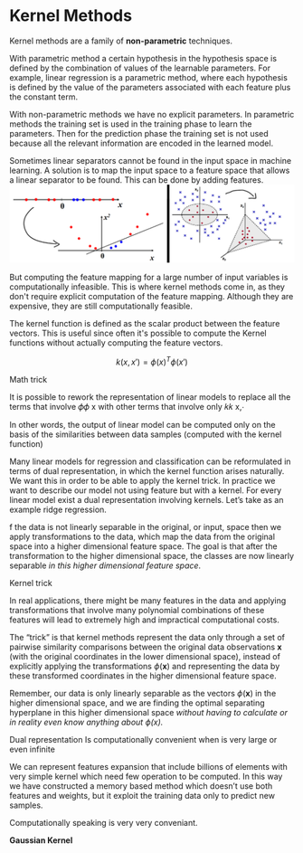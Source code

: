 # Kernel Methods

Kernel methods are a family of **non-parametric** techniques.

With parametric method a certain hypothesis in the hypothesis space is defined by the combination of values of the learnable parameters. For example, linear regression is a parametric method, where each hypothesis is defined by the value of the parameters associated with each feature plus the constant term.



With non-parametric methods we have no explicit parameters. In parametric methods the training set is used in the training phase to learn the parameters. Then for the prediction phase the training set is not used because all the relevant information are encoded in the learned model.


Sometimes linear separators cannot be found in the input space in machine learning.
A solution is to map the input space to a feature space that allows a linear separator to be found. This can be done by adding features. 
![](images/Pasted%20image%2020230331175702.png)


But computing the feature mapping for a large number of input variables is computationally infeasible. This is where kernel methods come in, as they don't require explicit computation of the feature mapping. Although they are expensive, they are still computationally feasible.

The kernel function is defined as the scalar product between the feature vectors. 
This is useful since often it's possible to compute the Kernel functions without actually computing the feature vectors. 

$$k(x,x')=\phi (x)^T \phi (x')$$

Math trick 

It is possible to rework the representation of linear models to replace all the terms that involve 𝜙𝜙 x with other terms that involve only 𝑘𝑘 x,⋅

In other words, the output of linear model can be computed only on the basis of the similarities between data samples (computed with the kernel function)

Many linear models for regression and classification can be reformulated in terms of dual representation, in which the kernel function arises naturally. We want this in order to be able to apply the kernel trick. In practice we want to describe our model not using feature but with a kernel. For every linear model exist a dual representation involving kernels. Let’s take as an example ridge regression.

f the data is not linearly separable in the original, or input, space then we apply transformations to the data, which map the data from the original space into a higher dimensional feature space. The goal is that after the transformation to the higher dimensional space, the classes are now linearly separable _in this higher dimensional feature space_.


Kernel trick 

In real applications, there might be many features in the data and applying transformations that involve many polynomial combinations of these features will lead to extremely high and impractical computational costs.

The “trick” is that kernel methods represent the data only through a set of pairwise similarity comparisons between the original data observations **x** (with the original coordinates in the lower dimensional space), instead of explicitly applying the transformations _ϕ_(**x**) and representing the data by these transformed coordinates in the higher dimensional feature space.

Remember, our data is only linearly separable as the vectors _ϕ_(**x**) in the higher dimensional space, and we are finding the optimal separating hyperplane in this higher dimensional space _without having to calculate or in reality even know anything about ϕ(x)._


Dual representation Is computationally convenient when  is very large or even infinite

We can represent features expansion that include billions of elements with very simple kernel which need few operation to be computed. In this way we have constructed a memory based method which doesn’t use both features and weights, but it exploit the training data only to predict new samples.

Computationally speaking is very very conveniant. 


**Gaussian Kernel**

